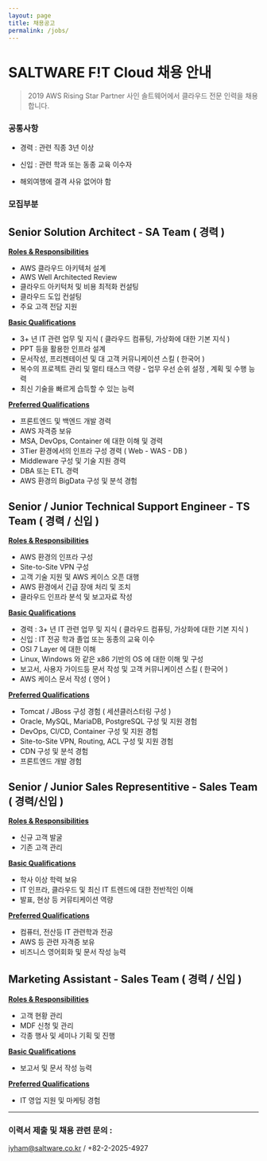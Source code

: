 ```yaml
---
layout: page
title: 채용공고
permalink: /jobs/
---
```

# SALTWARE F!T Cloud 채용 안내

> 2019 AWS Rising Star Partner 사인 솔트웨어에서 클라우드 전문 인력을 채용합니다.



### 공통사항

- 경력 :  관련 직종 3년 이상

- 신입 : 관련 학과 또는 동종 교육 이수자

- 해외여행에 결격 사유 없어야 함

  

### 모집부분



## Senior Solution Architect - SA Team ( 경력 )

**<u>Roles & Responsibilities</u>**

- AWS 클라우드 아키텍처 설계
- AWS Well Architected Review
- 클라우드 아키턱처 및 비용 최적화 컨설팅
- 클라우드 도입 컨설팅
- 주요 고객 전담 지원

**<u>Basic Qualifications</u>**

- 3+ 년 IT 관련 업무 및 지식 ( 클라우드 컴퓨팅, 가상화에 대한 기본 지식 )
- PPT 등을 활용한 인프라 설계
- 문서작성, 프리젠테이션 및 대 고객 커뮤니케이션 스킬 ( 한국어 )
- 복수의 프로젝트 관리 및 멀티 태스크 역량 - 업무 우선 순위 설정 , 계획 및 수행 능력
- 최신 기술을 빠르게 습득할 수 있는 능력

**<u>Preferred Qualifications</u>**

- 프론트엔드 및 백엔드 개발 경력
- AWS 자격증 보유
- MSA, DevOps, Container 에 대한 이해 및 경력
- 3Tier 환경에서의 인프라 구성 경력 ( Web - WAS - DB )
- Middleware 구성 및 기술 지원 경력
- DBA 또는 ETL 경력
- AWS 환경의 BigData 구성 및 분석 경험




## Senior / Junior Technical Support Engineer - TS Team ( 경력 / 신입 )

**<u>Roles & Responsibilities</u>**

- AWS 환경의 인프라 구성
- Site-to-Site VPN 구성
- 고객 기술 지원 및 AWS 케이스 오픈 대행
- AWS 환경에서 긴급 장애 처리 및 조치
- 클라우드 인프라 분석 및 보고자료 작성

**<u>Basic Qualifications</u>**

- 경력 : 3+ 년 IT 관련 업무 및 지식 ( 클라우드 컴퓨팅, 가상화에 대한 기본 지식 ) 
- 신입 : IT 전공 학과 졸업 또는 동종의 교육 이수
- OSI 7 Layer 에 대한 이해
- Linux, Windows 와 같은 x86 기반의 OS 에 대한 이해 및 구성
- 보고서, 사용자 가이드등 문서 작성 및 고객 커뮤니케이션 스킬 ( 한국어 )
- AWS 케이스 문서 작성 ( 영어 )

**<u>Preferred Qualifications</u>**

- Tomcat / JBoss 구성 경험 ( 세션클러스터링 구성 )
- Oracle, MySQL, MariaDB, PostgreSQL 구성 및 지원 경험
- DevOps, CI/CD, Container 구성 및 지원 경험
- Site-to-Site VPN, Routing, ACL 구성 및 지원 경험
- CDN 구성 및 분석 경험
- 프론트엔드 개발 경험

## Senior / Junior Sales Representitive - Sales Team ( 경력/신입 )

**<u>Roles & Responsibilities</u>**

- 신규 고객 발굴
- 기존 고객 관리

**<u>Basic Qualifications</u>**

- 학사 이상 학력 보유
- IT 인프라, 클라우드 및 최신 IT 트렌드에 대한 전반적인 이해
- 발표, 현상 등 커뮤티케이션 역량

**<u>Preferred Qualifications</u>**

- 컴퓨터, 전산등 IT 관련학과 전공
- AWS  등 관련 자격증 보유
- 비즈니스 영어회화 및 문서 작성 능력

## Marketing Assistant - Sales Team ( 경력 / 신입 )

**<u>Roles & Responsibilities</u>**

- 고객 현황 관리
- MDF 신청 및 관리
- 각종 행사 및 세미나 기획 및 진행

**<u>Basic Qualifications</u>**

- 보고서 및 문서 작성 능력

**<u>Preferred Qualifications</u>**

- IT 영업 지원 및 마케팅 경험

------

### 이력서 제출 및 채용 관련 문의 : 

iyham@saltware.co.kr / +82-2-2025-4927
